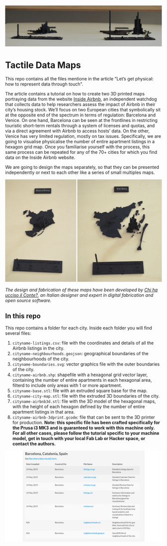 ![header](header.png) 

# Tactile Data Maps

This repo contains all the files mentione in the article "Let’s get physical: how to represent data through touch".

The article contains a tutorial on how to create two 3D printed maps portraying data from the website [Inside Airbnb](http://insideairbnb.com/), 
an independent watchdog that collects data to help researchers assess the impact of Airbnb in their city’s housing stock. 
We’ll focus on two European cities that symbolically sit at the opposite end of the spectrum in terms of regulation: 
Barcelona and Venice. 
On one hand, Barcelona can be seen at the frontlines in restricting touristic short-term rentals through a system of licenses 
and quotas, and via a direct agreement with Airbnb to access hosts’ data. 
On the other, Venice has very limited regulation, mostly on tax issues. 
Specifically, we are going to visualise  physicalise the number of entire apartment listings in a hexagon grid map.
Once you familiarise yourself with the process, this same process can be repeated for any of the 70+ cities for which you find data on the Inside Airbnb website. 

We are going to design the maps separately, so that they can be presented independently or next to each other like a series of small multiples maps. 

![small multiples](small-multiples.png) 


*The design and fabrication of these maps have been developed by [Chi ha ucciso il Conte?](http://chihauccisoilconte.eu/), an Italian designer and expert in digital fabrication and open source software.*

## In this repo
This repo contains a folder for each city. Inside each folder you will find several files:   

1. `cityname-listings.csv`: file with the coordinates and details of all the Airbnb listings in the city.
2. `cityname-neighbourhoods.geojson`: geographical boundaries of the neighbourhoods of the city.
3. `cityname-boundaries.svg`: vector graphics file with the outer boundaries of the city.
4. `cityname-airbnb.shp`: shapefile with a hexagonal grid vector layer, containing the number of entire apartments in each hexagonal area, filterd to include only areas with 1 or more apartment.
5. `cityname-base.stl`: file with an extruded square base for the map.
6. `cityname-city-map.stl`: file with the extruded 3D boundaries of the city.
7. `cityname-airbnb3d.stl`: file with the 3D model of the hexagonal maps, with the height of each hexagon defined by the number of entire apartment listings in that area.
8. `cityname-airbnb-3dprint.gcode`: file that can be sent to the 3D printer for production. **Note: this specific file has been crafted specifically for the Prusa i3 MK3 and is guaranteed to work with this machine only. For all other cases, please follow the tutorial specific to your machine model, get in touch with your local Fab Lab or Hacker space, or contact the authors.**

![gif](gif.gif) 

